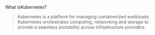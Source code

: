 What isKubernetes?
> Kubernetes is a platform for managing containerized workloads. Kubernetes orchestrates computing, networking and storage to provide a seamless portability across infrastructure providers
